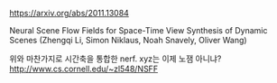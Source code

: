 https://arxiv.org/abs/2011.13084

Neural Scene Flow Fields for Space-Time View Synthesis of Dynamic Scenes (Zhengqi Li, Simon Niklaus, Noah Snavely, Oliver Wang)

위와 마찬가지로 시간축을 통합한 nerf. xyz는 이제 노잼 아니냐? http://www.cs.cornell.edu/~zl548/NSFF